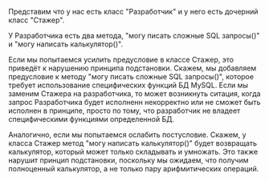 Представим что у нас есть класс "Разработчик" и у него есть дочерний класс "Стажер".

У Разработчика есть два метода, "могу писать сложные SQL запросы()" и "могу написать калькулятор()".

Если мы попытаемся усилить предусловие в классе Стажер, это приведёт к нарушению принципа подстановки. Скажем, мы добавляем предусловие к методу "могу писать сложные SQL запросы()", которое требует использование специфических функций БД MySQL. Если мы заменим Стажера на разработчика, то может возникнуть ситация, когда запрос Разработчика будет исполненн некорректно или не сможет быть исполнен в принципе, просто по тому, что разработчик не владеет специфическими функциями определенной БД.

Аналогично, если мы попытаемся ослабить постусловие. Скажем, у класса Стажер метод "могу написать калькулятор()" будет возвращать калькулятор, который может только складывать и умножать. Это также нарушит принцип подстановки, поскольку мы ожидаем, что получим полноценный калькулятор, а не только пару арифмитических операций.
